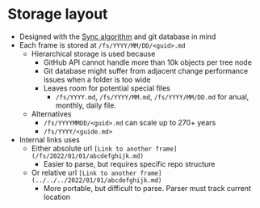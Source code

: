 # Storage layout

- Designed with the [Sync algorithm](./RFC-20221027-sync-algorithm-implementation.md) and git database in mind
- Each frame is stored at `/fs/YYYY/MM/DD/<guid>.md`
  - Hierarchical storage is used because
    - GitHub API cannot handle more than 10k objects per tree node
    - Git database might suffer from adjacent change performance issues when a folder is too wide
    - Leaves room for potential special files
      - `/fs/YYYY.md`, `/fs/YYYY/MM.md`, `/fs/YYYY/MM/DD.md` for anual, monthly, daily file.
  - Alternatives
    - `/fs/YYYYMMDD/<guid>.md` can scale up to 270+ years
    - `/fs/YYYY/<guide.md>`
- Internal links uses
  - Either absolute url `[Link to another frame](/fs/2022/01/01/abcdefghijk.md)`
    - Easier to parse, but requires specific repo structure
  - Or relative url `[Link to another frame](../../../2022/01/01/abcdefghijk.md)`
    - More portable, but difficult to parse. Parser must track current location
